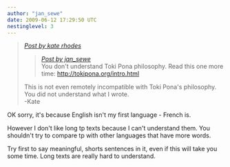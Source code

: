 ```yaml
---
author: "jan_sewe"
date: 2009-06-12 17:29:50 UTC
nestinglevel: 3
---
```

> [_Post by kate rhodes_](/7s5ntBMu/how-fast-do-you-write-toki-pona#post3)  
> 
> > [_Post by jan\_sewe_](/7s5ntBMu/how-fast-do-you-write-toki-pona#post2)  
> > You don't understand Toki Pona philosophy. Read this one more time: http://tokipona.org/intro.html  
> > 
> 
> This is not even remotely incompatible with Toki Pona's philosophy.  
> You did not understand what I wrote.  
> \-Kate  
> 

OK sorry, it's because English isn't my first language - French is.  
  
However I don't like long tp texts because I can't understand them. You shouldn't try to compare tp with other languages that have more words.  
  
Try first to say meaningful, shorts sentences in it, even if this will take you some time. Long texts are really hard to understand.